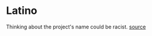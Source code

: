 # Latino
Thinking about the project's name could be racist. [source](https://www.youtube.com/watch?v=hSzmVFF58Mo)
